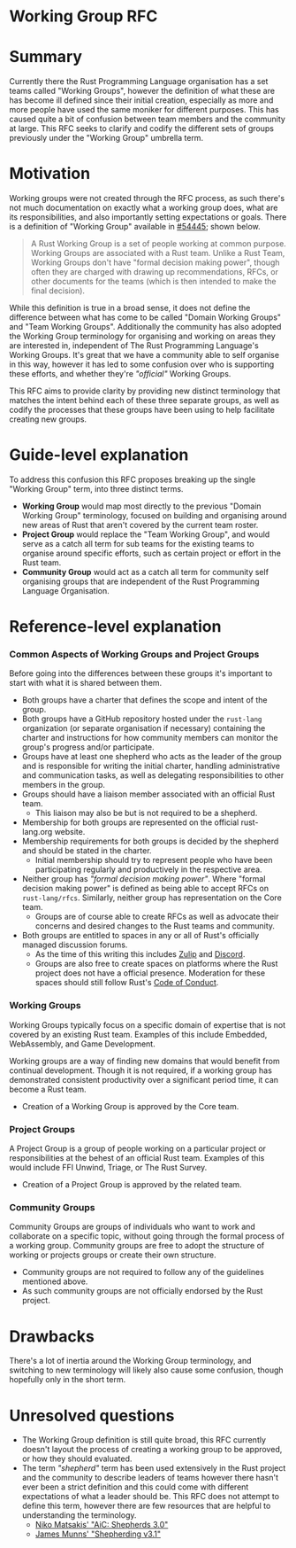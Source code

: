 # Working Group RFC

# Summary

[summary]: #summary

Currently there the Rust Programming Language organisation has a set teams called "Working Groups", however the definition of what these are has become ill defined since their initial creation, especially as more and more people have used the same moniker for different purposes. This has caused quite a bit of confusion between team members and the community at large. This RFC seeks to clarify and codify the different sets of groups previously under the "Working Group" umbrella term.

# Motivation

[motivation]: #motivation

Working groups were not created through the RFC process, as such there's not much documentation on exactly what a working group does, what are its responsibilities, and also importantly setting expectations or goals. There is a definition of "Working Group" available in [#54445]; shown below.

> A Rust Working Group is a set of people working at common purpose. Working Groups are associated with a Rust team. Unlike a Rust Team, Working Groups don't have "formal decision making power", though often they are charged with drawing up recommendations, RFCs, or other documents for the teams (which is then intended to make the final decision).

While this definition is true in a broad sense, it does not define the difference between what has come to be called "Domain Working Groups" and "Team Working Groups". Additionally the community has also adopted the Working Group terminology for organising and working on areas they are interested in, independent of The Rust Programming Language's Working Groups. It's great that we have a community able to self organise in this way, however it has led to some confusion over who is supporting these efforts, and whether they're _"official"_ Working Groups.

This RFC aims to provide clarity by providing new distinct terminology that matches the intent behind each of these three separate groups, as well as codify the processes that these groups have been using to help facilitate creating new groups.

[#54445]: https://github.com/rust-lang/rust/issues/54445

# Guide-level explanation

[guide-level-explanation]: #guide-level-explanation

To address this confusion this RFC proposes breaking up the single "Working Group" term, into three distinct terms.

- **Working Group** would map most directly to the previous "Domain Working Group" terminology, focused on building and organising around new areas of Rust that aren't covered by the current team roster.
- **Project Group** would replace the "Team Working Group", and would serve as a catch all term for sub teams for the existing teams to organise around specific efforts, such as certain project or effort in the Rust team.
- **Community Group** would act as a catch all term for community self organising groups that are independent of the Rust Programming Language Organisation.

# Reference-level explanation

[reference-level-explanation]: #reference-level-explanation

### Common Aspects of Working Groups and Project Groups

Before going into the differences between these groups it's important to start with what it is shared between them.

- Both groups have a charter that defines the scope and intent of the group.
- Both groups have a GitHub repository hosted under the `rust-lang` organization (or separate organisation if necessary) containing the charter and instructions for how community members can monitor the group's progress and/or participate.
- Groups have at least one shepherd who acts as the leader of the group and is responsible for writing the initial charter, handling administrative and communication tasks, as well as delegating responsibilities to other members in the group.
- Groups should have a liaison member associated with an official Rust team.
  - This liaison may also be but is not required to be a shepherd.
- Membership for both groups are represented on the official rust-lang.org website.
- Membership requirements for both groups is decided by the shepherd and should be stated in the charter.
  - Initial membership should try to represent people who have been participating regularly and productively in the respective area.
- Neither group has _"formal decision making power"_. Where "formal decision making power" is defined as being able to accept RFCs on `rust-lang/rfcs`. Similarly, neither group has representation on the Core team.
  - Groups are of course able to create RFCs as well as advocate their concerns and desired changes to the Rust teams and community.
- Both groups are entitled to spaces in any or all of Rust's officially managed discussion forums.
  - As the time of this writing this includes [Zulip] and [Discord].
  - Groups are also free to create spaces on platforms where the Rust project does not have a official presence. Moderation for these spaces should still follow Rust's [Code of Conduct].

[zulip]: https://rust-lang.zulipchat.com
[discord]: https://discord.gg/rust-lang
[code of conduct]: https://www.rust-lang.org/policies/code-of-conduct

### Working Groups

Working Groups typically focus on a specific domain of expertise that is not covered by an existing Rust team. Examples of this include Embedded, WebAssembly, and Game Development.

Working groups are a way of finding new domains that would benefit from continual development. Though it is not required, if a working group has demonstrated consistent productivity over a significant period time, it can become a Rust team.

- Creation of a Working Group is approved by the Core team.

### Project Groups

A Project Group is a group of people working on a particular project or responsibilities at the behest of an official Rust team. Examples of this would include FFI Unwind, Triage, or The Rust Survey.

- Creation of a Project Group is approved by the related team.

### Community Groups

Community Groups are groups of individuals who want to work and collaborate on a specific topic, without going through the formal process of a working group. Community groups are free to adopt the structure of working or projects groups or create their own structure.

- Community groups are not required to follow any of the guidelines mentioned above.
- As such community groups are not officially endorsed by the Rust project.

# Drawbacks

[drawbacks]: #drawbacks

There's a lot of inertia around the Working Group terminology, and switching to new terminology will likely also cause some confusion, though hopefully only in the short term.

# Unresolved questions

[unresolved-questions]: #unresolved-questions

- The Working Group definition is still quite broad, this RFC currently doesn't layout the process of creating a working group to be approved, or how they should evaluated.
- The term _"shepherd"_ term has been used extensively in the Rust project and the community to describe leaders of teams however there hasn't ever been a strict definition and this could come with different expectations of what a leader should be. This RFC does not attempt to define this term, however there are few resources that are helpful to understanding the terminology.
  - [Niko Matsakis' "AiC: Shepherds 3.0"][niko-sheps]
  - [James Munns' "Shepherding v3.1"][james-sheps]

[niko-sheps]: http://smallcultfollowing.com/babysteps/blog/2019/09/11/aic-shepherds-3-0/
[james-sheps]: https://jamesmunns.com/blog/shepherding-3-1/
